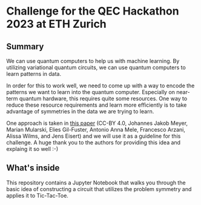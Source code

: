 # Challenge for the QEC Hackathon 2023 at ETH Zurich

## Summary
We can use quantum computers to help us with machine learning. By utilizing variational quantum circuits, we can use quantum computers to learn patterns in data.

In order for this to work well, we need to come up with a way to encode the patterns we want to learn into the quantum computer. Especially on near-term quantum hardware, this requires quite some resources. One way to reduce these resource requirements and learn more efficiently is to take advantage of symmetries in the data we are trying to learn.

One approach is taken in [this paper](https://journals.aps.org/prxquantum/abstract/10.1103/PRXQuantum.4.010328) (CC-BY 4.0, Johannes Jakob Meyer, Marian Mularski, Elies Gil-Fuster, Antonio Anna Mele, Francesco Arzani, Alissa Wilms, and Jens Eisert) and we will use it as a guideline for this challenge. A huge thank you to the authors for providing this idea and explaing it so well :-)

## What's inside
This repository contains a Jupyter Notebook that walks you through the basic idea of constructing a circuit that utilizes the problem symmetry and applies it to Tic-Tac-Toe.
